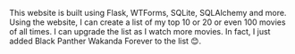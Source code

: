 This website is built using Flask, WTForms, SQLite, SQLAlchemy and more.
Using the website, I can create a list of my top 10 or 20 or even 100 movies of all times.
I can upgrade the list as I watch more movies. In fact, I just added Black Panther Wakanda Forever to the list 😊.